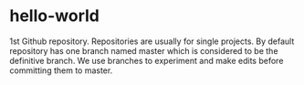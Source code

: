 # hello-world
1st Github repository.  Repositories are usually for single projects.
By default repository has one branch named master which is considered to be the definitive branch. We use branches to experiment and make edits before committing them to master.
